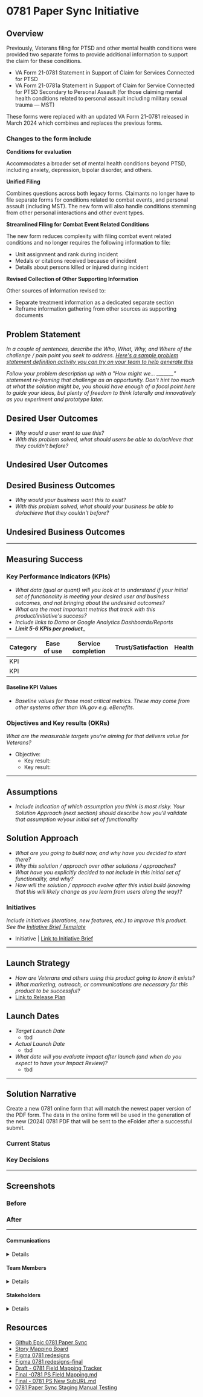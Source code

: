 # 0781 Paper Sync Initiative

## Overview
Previously, Veterans filing for PTSD and other mental health conditions were provided two separate forms to provide additional information to support the claim for these conditions.

- VA Form 21-0781 Statement in Support of Claim for Services Connected for PTSD
- VA Form 21-0781a Statement in Support of Claim for Service Connected for PTSD Secondary to Personal Assault (for those claiming mental health conditions related to personal assault including military sexual trauma — MST)

These forms were replaced with an updated VA Form 21-0781 released in March 2024 which combines and replaces the previous forms.

### Changes to the form include
**Conditions for evaluation**

Accommodates a broader set of mental health conditions beyond PTSD, including anxiety, depression, bipolar disorder, and others.

**Unified Filing**

Combines questions across both legacy forms. Claimants no longer have to file separate forms for conditions related to combat events, and personal assault (including MST). The new form will also handle conditions stemming from other personal interactions and other event types.

**Streamlined Filing for Combat Event Related Conditions**

The new form reduces complexity with filing combat event related conditions and no longer requires the following information to file:
- Unit assignment and rank during incident
- Medals or citations received because of incident
- Details about persons killed or injured during incident

**Revised Collection of Other Supporting Information**

Other sources of information revised to:
- Separate treatment information as a dedicated separate section
- Reframe information gathering from other sources as supporting documents  


## Problem Statement
*In a couple of sentences, describe the Who, What, Why, and Where of the challenge / pain point you seek to address. [Here's a sample problem statement definition activity you can try on your team to help generate this](https://www.atlassian.com/team-playbook/plays/problem-framing)*

*Follow your problem description up with a "How might we... _______" statement re-framing that challenge as an opportunity. Don't hint too much at what the solution might be, you should have enough of a focal point here to guide your ideas, but plenty of freedom to think laterally and innovatively as you experiment and prototype later.*
 
## Desired User Outcomes

- *Why would a user want to use this?*
- *With this problem solved, what should users be able to do/achieve that they couldn't before?*


## Undesired User Outcomes


## Desired Business Outcomes

- *Why would your business want this to exist?*
- *With this problem solved, what should your business be able to do/achieve that they couldn't before?*

## Undesired Business Outcomes


---
## Measuring Success


### Key Performance Indicators (KPIs)
* *What data (qual or quant) will you look at to understand if your initial set of functionality is meeting your desired user and business outcomes, and not bringing about the undesired outcomes?*
* _What are the most important metrics that track with this product/initiative's success?_
* _Include links to Domo or Google Analytics Dashboards/Reports_
* _**Limit 5-6 KPIs per product**__

| Category | Ease of use | Service completion | Trust/Satisfaction | Health |
|----------|-------------|--------------------|--------------------|--------|
| KPI      |             |                    |                    |        |
| KPI      |             |                    |                    |        |

#### Baseline KPI Values
* _Baseline values for those most critical metrics. These may come from other systems other than VA.gov e.g. eBenefits._

### Objectives and Key results (OKRs)
_What are the measurable targets you're aiming for that delivers value for Veterans?_

- Objective:
  - Key result: 
  - Key result: 


---

## Assumptions
- *Include indication of which assumption you think is most risky. Your Solution Approach (next section) should describe how you'll validate that assumption w/your initial set of functionality*

## Solution Approach

- *What are you going to build now, and why have you decided to start there?*
- *Why this solution / approach over other solutions / approaches?*
- *What have you explicitly decided to not include in this initial set of functionality, and why?*
- *How will the solution / approach evolve after this initial build (knowing that this will likely change as you learn from users along the way)?*

### Initiatives
*Include initiatives (iterations, new features, etc.) to improve this product. See the [Initiative Brief Template](https://github.com/department-of-veterans-affairs/va.gov-team/blob/master/teams/vsa/product/initiative-brief-template.md)*

- Initiative | [Link to Initiative Brief](#)

--- 

## Launch Strategy
- *How are Veterans and others using this product going to know it exists?*
- *What marketing, outreach, or communications are necessary for this product to be successful?*
- [Link to Release Plan](https://github.com/department-of-veterans-affairs/va.gov-team/blob/master/platform/product-management/release-plan-template.md)

## Launch Dates
- *Target Launch Date*
  - tbd
- *Actual Launch Date* 
  - tbd
- *What date will you evaluate impact after launch (and when do you expect to have your Impact Review)?*
  - tbd

---

## Solution Narrative
Create a new 0781 online form that will match the newest paper version of the PDF form. The data in the online form will be used in the generation of the new (2024) 0781 PDF that will be sent to the eFolder after a successful submit.


### Current Status

### Key Decisions

---
   
## Screenshots

### Before

### After

---

#### Communications

<details>

- Team Name: DBEX-Carbs
- GitHub Label: DBEX-Carbs
- Slack channel: #benefits-disability 
- Product POCs: Emily Theis
- Stakeholders: Disability Benefits Crew

</details>

#### Team Members

<details>
 
- Prod Manager: Lisa Capaccioli
- Delivery Lead: Amy Plange
- Des/Res Lead: Ruben Sun
- Des/Res: Qian Chen
- Des/Res: Evelyn Hilbrich Davis
- Full Stack Eng: Nathan Burgess
- Full Stack Eng: Alison Jones
- Full Stack Eng: JR Reed
- Lead Eng: Kyle Soskin
</details>
 
#### Stakeholders

<details>
 
Disability Benefits Crew: 
- Product Owner: Emily Theis
- Eng Lead: Sam Wiley
- Design Lead: Shannon Ford 
- OBA Lead: David Reis
 
</details>

## Resources
- [Github Epic 0781 Paper Sync 	](https://github.com/department-of-veterans-affairs/va.gov-team/issues/87438)
- [Story Mapping Board](https://app.mural.co/t/departmentofveteransaffairs9999/m/departmentofveteransaffairs9999/1718308823134/02c2c9ea74f16b276692af8f31eb65202acc7928?wid=0-1719930043260)
- [Figma 0781 redesigns](https://www.figma.com/design/r3Aj9FtLFS989mlVeBsgJg/0781-Redesign?node-id=9856-83462&t=us3dJI6ZkhtJ0Wz8-4)
- [Figma 0781 redesigns-final](https://www.figma.com/design/r3Aj9FtLFS989mlVeBsgJg/0781-Redesign?node-id=8144-135894)
- [Draft - 0781 Field Mapping Tracker](https://docs.google.com/spreadsheets/d/1pdJ5W-dJ56ysxrtkWl8d6Rsurf2nxXDqb8-7C9oGwcg/edit?gid=354068332#gid=354068332)
- [Final -0781 PS Field Mapping.md](https://github.com/department-of-veterans-affairs/va.gov-team/blob/master/products/disability/526ez/0781%20Paper%20Sync/0781%20PS%20Field%20Mapping.md)
- [Final - 0781 PS New SubURL.md](https://github.com/department-of-veterans-affairs/va.gov-team/blob/master/products/disability/526ez/0781%20Paper%20Sync/0781%20PS%20New%20SubURL.md)
- [0781 Paper Sync Staging Manual Testing](https://github.com/department-of-veterans-affairs/va.gov-team-sensitive/blob/master/Administrative/vagov-users/staging-test-accounts-526EZ-0781-mental-health.md) 
